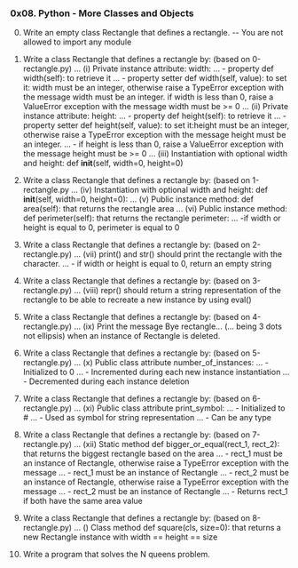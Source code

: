 ### 0x08. Python - More Classes and Objects
0. Write an empty class Rectangle that defines a rectangle.
-- You are not allowed to import any module
1. Write a class Rectangle that defines a rectangle by: (based on 0-rectangle.py)
... (i) Private instance attribute: width:
... - property def width(self): to retrieve it
... - property setter def width(self, value): to set it: width must be an integer, otherwise raise a TypeError exception with the message width must be an integer. if width is less than 0, raise a ValueError exception with the message width must be >= 0
... (ii) Private instance attribute: height:
... - property def height(self): to retrieve it
... - property setter def height(self, value): to set it:height must be an integer, otherwise raise a TypeError exception with the message height must be an integer.
... - if height is less than 0, raise a ValueError exception with the message height must be >= 0
... (iii) Instantiation with optional width and height: def __init__(self, width=0, height=0)

2. Write a class Rectangle that defines a rectangle by: (based on 1-rectangle.py
... (iv) Instantiation with optional width and height: def __init__(self, width=0, height=0):
... (v) Public instance method: def area(self): that returns the rectangle area
... (vi) Public instance method: def perimeter(self): that returns the rectangle perimeter:
... -if width or height is equal to 0, perimeter is equal to 0

3. Write a class Rectangle that defines a rectangle by: (based on 2-rectangle.py)
... (vii) print() and str() should print the rectangle with the character.
... - if width or height is equal to 0, return an empty string
4. Write a class Rectangle that defines a rectangle by: (based on 3-rectangle.py)
... (viii) repr() should return a string representation of the rectangle to be able to recreate a new instance by using eval()

5. Write a class Rectangle that defines a rectangle by: (based on 4-rectangle.py)
... (ix) Print the message Bye rectangle... (... being 3 dots not ellipsis) when an instance of Rectangle is deleted.

6. Write a class Rectangle that defines a rectangle by: (based on 5-rectangle.py)
... (x) Public class attribute number_of_instances:
... - Initialized to 0
... - Incremented during each new instance instantiation
... - Decremented during each instance deletion

7. Write a class Rectangle that defines a rectangle by: (based on 6-rectangle.py) 
... (xi) Public class attribute print_symbol: 
... - Initialized to #
... - Used as symbol for string representation
... - Can be any type

8. Write a class Rectangle that defines a rectangle by: (based on 7-rectangle.py)
... (xii) Static method def bigger_or_equal(rect_1, rect_2): that returns the biggest rectangle based on the area
... - rect_1 must be an instance of Rectangle, otherwise raise a TypeError exception with the message 
... - rect_1 must be an instance of Rectangle
... - rect_2 must be an instance of Rectangle, otherwise raise a TypeError exception with the message 
... - rect_2 must be an instance of Rectangle
... - Returns rect_1 if both have the same area value

9. Write a class Rectangle that defines a rectangle by: (based on 8-rectangle.py)
... () Class method def square(cls, size=0): that returns a new Rectangle instance with width == height == size

10. Write a program that solves the N queens problem.
